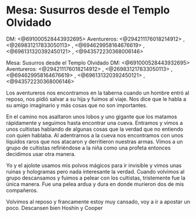 # Mesa: Susurros desde el Templo Olvidado
DM: <@691000528443932695> 
Aventureros: <@294211176018214912> , <@269831217833050113> , <@694629958164676619> , <@696131320392450121> , <@943572230368006146> 



Mesa: Susurros desde el Templo Olvidado
DM: <@691000528443932695> 
Aventureros: <@294211176018214912> , <@269831217833050113> , <@694629958164676619> , <@696131320392450121> , <@943572230368006146> 

Los aventureros nos encontramos en la taberna cuando un hombre entró al reposo, nos pidió salvar a su hija y fuimos al viaje. Nos dice que le habla a su amigo imaginario y más cosas que no son importantes.

En el camino nos asaltaron unos lobos y uno gigante que los matamos rápidamente y seguimos hasta encontrar una cueva. Entramos y vimos a unos cultistas hablando de algunas cosas que la verdad que no entiendo con quien hablaba. Al adentrarnos a la cueva nos encontramos con unos líquidos raros que nos atacaron y derritieron nuestras armas. Vimos a un grupo de cultistas refiriéndose a la niña como una profeta entonces decidimos usar otra manera.

Yo y el ajolote usamos mis polvos mágicos para ir invisible y vimos unas ruinas y hologramas pero nada interesante la verdad. Cuando volvimos al grupo descansamos y fuimos a pelear con los cultistas, tristemente fue la única manera. Fue una pelea ardua y dura en donde murieron dos de mis compañeros.

Volvimos al reposo y francamente estoy muy cansado, voy a ir a apostar un poco. Descansen bien Hoshin y Cooper

